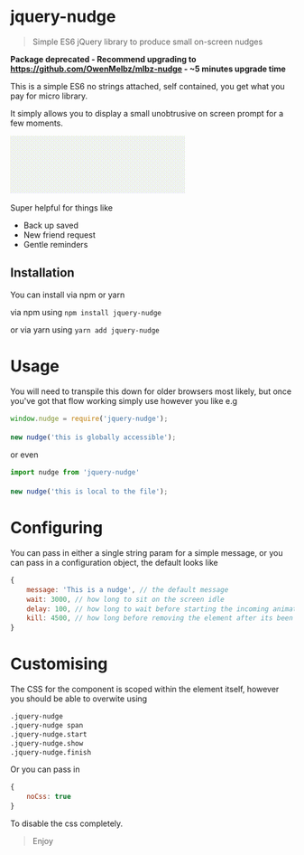 # jquery-nudge
> Simple ES6 jQuery library to produce small on-screen nudges

**Package deprecated - Recommend upgrading to https://github.com/OwenMelbz/mlbz-nudge - ~5 minutes upgrade time**

This is a simple ES6 no strings attached, self contained, you get what you pay for micro library.

It simply allows you to display a small unobtrusive on screen prompt for a few moments.

![Demo](https://github.com/owenmelbz/jquery-nudge/raw/master/demo.gif)


Super helpful for things like

- Back up saved
- New friend request
- Gentle reminders

## Installation

You can install via npm or yarn

via npm using `npm install jquery-nudge`

or via yarn using `yarn add jquery-nudge`

# Usage

You will need to transpile this down for older browsers most likely, but once you've got that flow working simply use however you like e.g

```js
window.nudge = require('jquery-nudge');

new nudge('this is globally accessible');
```

or even

```js
import nudge from 'jquery-nudge'

new nudge('this is local to the file');
```

# Configuring

You can pass in either a single string param for a simple message, or you can pass in a configuration object, the default looks like

```js
{
    message: 'This is a nudge', // the default message
    wait: 3000, // how long to sit on the screen idle
    delay: 100, // how long to wait before starting the incoming animation
    kill: 4500, // how long before removing the element after its been hidden off screen
}
```

# Customising

The CSS for the component is scoped within the element itself, however you should be able to overwite using

```
.jquery-nudge
.jquery-nudge span
.jquery-nudge.start
.jquery-nudge.show
.jquery-nudge.finish
```

Or you can pass in

```js
{
    noCss: true
}
```

To disable the css completely.

> Enjoy
